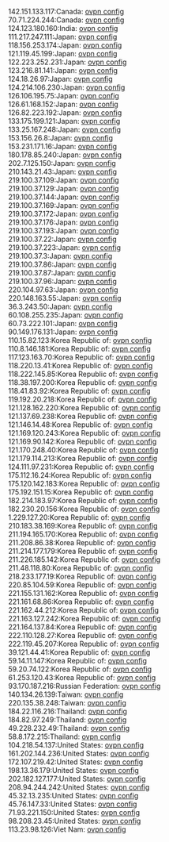 142.151.133.117:Canada: [ovpn config](vpn/142_151_133_117.ovpn)  
70.71.224.244:Canada: [ovpn config](vpn/70_71_224_244.ovpn)  
124.123.180.160:India: [ovpn config](vpn/124_123_180_160.ovpn)  
111.217.247.111:Japan: [ovpn config](vpn/111_217_247_111.ovpn)  
118.156.253.174:Japan: [ovpn config](vpn/118_156_253_174.ovpn)  
121.119.45.199:Japan: [ovpn config](vpn/121_119_45_199.ovpn)  
122.223.252.231:Japan: [ovpn config](vpn/122_223_252_231.ovpn)  
123.216.81.141:Japan: [ovpn config](vpn/123_216_81_141.ovpn)  
124.18.26.97:Japan: [ovpn config](vpn/124_18_26_97.ovpn)  
124.214.106.230:Japan: [ovpn config](vpn/124_214_106_230.ovpn)  
126.106.195.75:Japan: [ovpn config](vpn/126_106_195_75.ovpn)  
126.61.168.152:Japan: [ovpn config](vpn/126_61_168_152.ovpn)  
126.82.223.192:Japan: [ovpn config](vpn/126_82_223_192.ovpn)  
133.175.199.121:Japan: [ovpn config](vpn/133_175_199_121.ovpn)  
133.25.167.248:Japan: [ovpn config](vpn/133_25_167_248.ovpn)  
153.156.26.8:Japan: [ovpn config](vpn/153_156_26_8.ovpn)  
153.231.171.16:Japan: [ovpn config](vpn/153_231_171_16.ovpn)  
180.178.85.240:Japan: [ovpn config](vpn/180_178_85_240.ovpn)  
202.7.125.150:Japan: [ovpn config](vpn/202_7_125_150.ovpn)  
210.143.21.43:Japan: [ovpn config](vpn/210_143_21_43.ovpn)  
219.100.37.109:Japan: [ovpn config](vpn/219_100_37_109.ovpn)  
219.100.37.129:Japan: [ovpn config](vpn/219_100_37_129.ovpn)  
219.100.37.144:Japan: [ovpn config](vpn/219_100_37_144.ovpn)  
219.100.37.169:Japan: [ovpn config](vpn/219_100_37_169.ovpn)  
219.100.37.172:Japan: [ovpn config](vpn/219_100_37_172.ovpn)  
219.100.37.176:Japan: [ovpn config](vpn/219_100_37_176.ovpn)  
219.100.37.193:Japan: [ovpn config](vpn/219_100_37_193.ovpn)  
219.100.37.22:Japan: [ovpn config](vpn/219_100_37_22.ovpn)  
219.100.37.223:Japan: [ovpn config](vpn/219_100_37_223.ovpn)  
219.100.37.3:Japan: [ovpn config](vpn/219_100_37_3.ovpn)  
219.100.37.86:Japan: [ovpn config](vpn/219_100_37_86.ovpn)  
219.100.37.87:Japan: [ovpn config](vpn/219_100_37_87.ovpn)  
219.100.37.96:Japan: [ovpn config](vpn/219_100_37_96.ovpn)  
220.104.97.63:Japan: [ovpn config](vpn/220_104_97_63.ovpn)  
220.148.163.55:Japan: [ovpn config](vpn/220_148_163_55.ovpn)  
36.3.243.50:Japan: [ovpn config](vpn/36_3_243_50.ovpn)  
60.108.255.235:Japan: [ovpn config](vpn/60_108_255_235.ovpn)  
60.73.222.101:Japan: [ovpn config](vpn/60_73_222_101.ovpn)  
90.149.176.131:Japan: [ovpn config](vpn/90_149_176_131.ovpn)  
110.15.82.123:Korea Republic of: [ovpn config](vpn/110_15_82_123.ovpn)  
110.8.146.181:Korea Republic of: [ovpn config](vpn/110_8_146_181.ovpn)  
117.123.163.70:Korea Republic of: [ovpn config](vpn/117_123_163_70.ovpn)  
118.220.13.41:Korea Republic of: [ovpn config](vpn/118_220_13_41.ovpn)  
118.222.145.85:Korea Republic of: [ovpn config](vpn/118_222_145_85.ovpn)  
118.38.197.200:Korea Republic of: [ovpn config](vpn/118_38_197_200.ovpn)  
118.41.83.92:Korea Republic of: [ovpn config](vpn/118_41_83_92.ovpn)  
119.192.20.218:Korea Republic of: [ovpn config](vpn/119_192_20_218.ovpn)  
121.128.162.220:Korea Republic of: [ovpn config](vpn/121_128_162_220.ovpn)  
121.137.69.238:Korea Republic of: [ovpn config](vpn/121_137_69_238.ovpn)  
121.146.14.48:Korea Republic of: [ovpn config](vpn/121_146_14_48.ovpn)  
121.169.120.243:Korea Republic of: [ovpn config](vpn/121_169_120_243.ovpn)  
121.169.90.142:Korea Republic of: [ovpn config](vpn/121_169_90_142.ovpn)  
121.170.248.40:Korea Republic of: [ovpn config](vpn/121_170_248_40.ovpn)  
121.179.114.213:Korea Republic of: [ovpn config](vpn/121_179_114_213.ovpn)  
124.111.97.231:Korea Republic of: [ovpn config](vpn/124_111_97_231.ovpn)  
175.112.16.24:Korea Republic of: [ovpn config](vpn/175_112_16_24.ovpn)  
175.120.142.183:Korea Republic of: [ovpn config](vpn/175_120_142_183.ovpn)  
175.192.151.15:Korea Republic of: [ovpn config](vpn/175_192_151_15.ovpn)  
182.214.183.97:Korea Republic of: [ovpn config](vpn/182_214_183_97.ovpn)  
182.230.20.156:Korea Republic of: [ovpn config](vpn/182_230_20_156.ovpn)  
1.229.127.20:Korea Republic of: [ovpn config](vpn/1_229_127_20.ovpn)  
210.183.38.169:Korea Republic of: [ovpn config](vpn/210_183_38_169.ovpn)  
211.194.165.170:Korea Republic of: [ovpn config](vpn/211_194_165_170.ovpn)  
211.208.86.38:Korea Republic of: [ovpn config](vpn/211_208_86_38.ovpn)  
211.214.177.179:Korea Republic of: [ovpn config](vpn/211_214_177_179.ovpn)  
211.226.185.142:Korea Republic of: [ovpn config](vpn/211_226_185_142.ovpn)  
211.48.118.80:Korea Republic of: [ovpn config](vpn/211_48_118_80.ovpn)  
218.233.177.19:Korea Republic of: [ovpn config](vpn/218_233_177_19.ovpn)  
220.85.104.59:Korea Republic of: [ovpn config](vpn/220_85_104_59.ovpn)  
221.155.131.162:Korea Republic of: [ovpn config](vpn/221_155_131_162.ovpn)  
221.161.68.86:Korea Republic of: [ovpn config](vpn/221_161_68_86.ovpn)  
221.162.44.212:Korea Republic of: [ovpn config](vpn/221_162_44_212.ovpn)  
221.163.127.242:Korea Republic of: [ovpn config](vpn/221_163_127_242.ovpn)  
221.164.137.84:Korea Republic of: [ovpn config](vpn/221_164_137_84.ovpn)  
222.110.128.27:Korea Republic of: [ovpn config](vpn/222_110_128_27.ovpn)  
222.119.45.207:Korea Republic of: [ovpn config](vpn/222_119_45_207.ovpn)  
39.121.44.41:Korea Republic of: [ovpn config](vpn/39_121_44_41.ovpn)  
59.14.11.147:Korea Republic of: [ovpn config](vpn/59_14_11_147.ovpn)  
59.20.74.122:Korea Republic of: [ovpn config](vpn/59_20_74_122.ovpn)  
61.253.120.43:Korea Republic of: [ovpn config](vpn/61_253_120_43.ovpn)  
93.170.187.216:Russian Federation: [ovpn config](vpn/93_170_187_216.ovpn)  
140.134.26.139:Taiwan: [ovpn config](vpn/140_134_26_139.ovpn)  
220.135.38.248:Taiwan: [ovpn config](vpn/220_135_38_248.ovpn)  
184.22.116.216:Thailand: [ovpn config](vpn/184_22_116_216.ovpn)  
184.82.97.249:Thailand: [ovpn config](vpn/184_82_97_249.ovpn)  
49.228.232.49:Thailand: [ovpn config](vpn/49_228_232_49.ovpn)  
58.8.172.215:Thailand: [ovpn config](vpn/58_8_172_215.ovpn)  
104.218.54.137:United States: [ovpn config](vpn/104_218_54_137.ovpn)  
161.202.144.236:United States: [ovpn config](vpn/161_202_144_236.ovpn)  
172.107.219.42:United States: [ovpn config](vpn/172_107_219_42.ovpn)  
198.13.36.179:United States: [ovpn config](vpn/198_13_36_179.ovpn)  
202.182.127.177:United States: [ovpn config](vpn/202_182_127_177.ovpn)  
208.94.244.242:United States: [ovpn config](vpn/208_94_244_242.ovpn)  
45.32.13.235:United States: [ovpn config](vpn/45_32_13_235.ovpn)  
45.76.147.33:United States: [ovpn config](vpn/45_76_147_33.ovpn)  
71.93.221.150:United States: [ovpn config](vpn/71_93_221_150.ovpn)  
98.208.23.45:United States: [ovpn config](vpn/98_208_23_45.ovpn)  
113.23.98.126:Viet Nam: [ovpn config](vpn/113_23_98_126.ovpn)  

